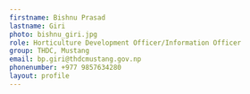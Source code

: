 ```yaml
---
firstname: Bishnu Prasad
lastname: Giri
photo: bishnu_giri.jpg
role: Horticulture Development Officer/Information Officer
group: THDC, Mustang
email: bp.giri@thdcmustang.gov.np
phonenumber: +977 9857634280
layout: profile
---
```

